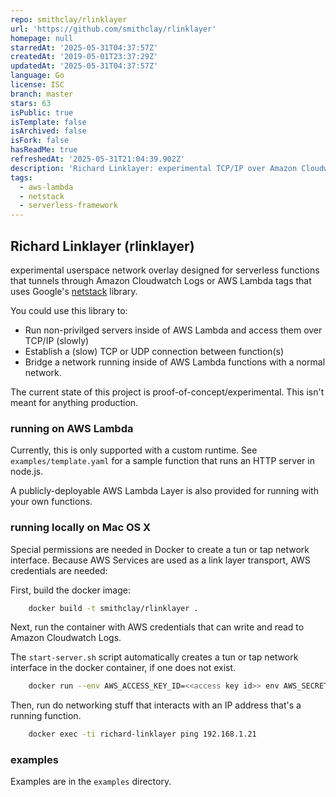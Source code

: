 ```yaml
---
repo: smithclay/rlinklayer
url: 'https://github.com/smithclay/rlinklayer'
homepage: null
starredAt: '2025-05-31T04:37:57Z'
createdAt: '2019-05-01T23:37:29Z'
updatedAt: '2025-05-31T04:37:57Z'
language: Go
license: ISC
branch: master
stars: 63
isPublic: true
isTemplate: false
isArchived: false
isFork: false
hasReadMe: true
refreshedAt: '2025-05-31T21:04:39.902Z'
description: 'Richard Linklayer: experimental TCP/IP over Amazon Cloudwatch Logs (and tags)'
tags:
  - aws-lambda
  - netstack
  - serverless-framework
---
```


## Richard Linklayer (rlinklayer)

experimental userspace network overlay designed for serverless functions that tunnels through Amazon Cloudwatch Logs or AWS Lambda tags that uses Google's [netstack](https://github.com/google/netstack) library.

You could use this library to:

* Run non-privilged servers inside of AWS Lambda and access them over TCP/IP (slowly)
* Establish a (slow) TCP or UDP connection between function(s)
* Bridge a network running inside of AWS Lambda functions with a normal network.

The current state of this project is proof-of-concept/experimental. This isn't meant for anything production.

### running on AWS Lambda

Currently, this is only supported with a custom runtime. See `examples/template.yaml` for a sample function that runs an HTTP server in node.js.

A publicly-deployable AWS Lambda Layer is also provided for running with your own functions.

### running locally on Mac OS X

Special permissions are needed in Docker to create a tun or tap network interface. Because AWS Services are used as a link layer transport, AWS credentials are needed:

First, build the docker image:

```sh
    docker build -t smithclay/rlinklayer .
```

Next, run the container with AWS credentials that can write and read to Amazon Cloudwatch Logs.

The `start-server.sh` script automatically creates a tun or tap network interface in the docker container, if one does not exist.

```sh
    docker run --env AWS_ACCESS_KEY_ID=<<access key id>> env AWS_SECRET_ACCESS_KEY=<access_key>>--name richard-linklayer --privileged smithclay/rlinklayer ./start-server.sh
```

Then, run do networking stuff that interacts with an IP address that's a running function.

```sh
    docker exec -ti richard-linklayer ping 192.168.1.21
```

### examples

Examples are in the `examples` directory.

